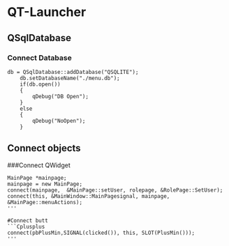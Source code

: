 # QT-Launcher

## QSqlDatabase

### Connect Database
```Cplusplus
db = QSqlDatabase::addDatabase("QSQLITE");
    db.setDatabaseName("./menu.db");
    if(db.open())
    {
        qDebug("DB Open");
    }
    else
    {
        qDebug("NoOpen");
    }
```

## Connect objects

###Connect QWidget
```Cplusplus 
MainPage *mainpage;
mainpage = new MainPage;
connect(mainpage,  &MainPage::setUser, rolepage, &RolePage::SetUser);
connect(this, &MainWindow::MainPagesignal, mainpage, &MainPage::menuActions);
'''

#Connect butt
```Cplusplus 
connect(pbPlusMin,SIGNAL(clicked()), this, SLOT(PlusMin()));
'''
